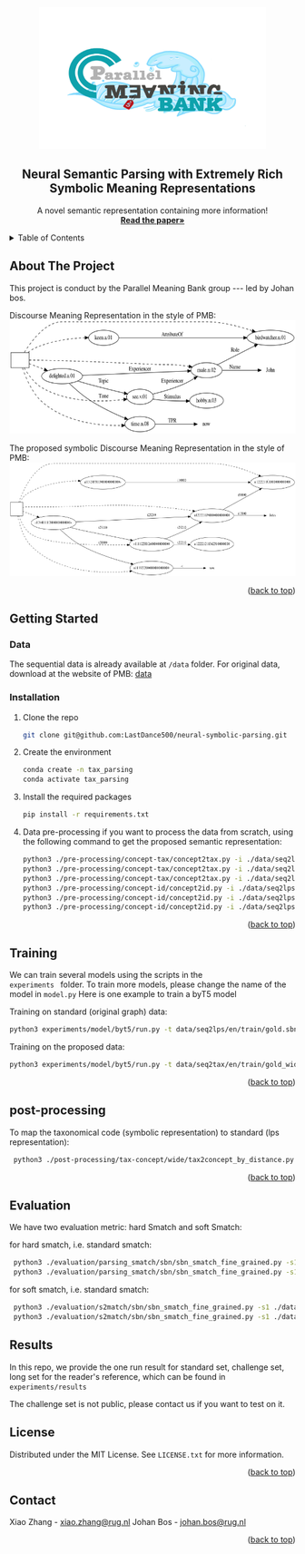 <!-- PROJECT LOGO -->
<br />
<div align="center">
  <a href="https://pmb.let.rug.nl/">
    <img src="images/new_logo.JPG" alt="Logo" width="400" height="250">
  </a>

  <h2 align="center">Neural Semantic Parsing with Extremely Rich Symbolic Meaning Representations</h2>

  <p align="center">
    A novel semantic representation containing more information!
    <br />
    <a href="https://arxiv.org/abs/2404.12698"><strong>Read the paper»</strong></a>
  </p>
</div>


<!-- TABLE OF CONTENTS -->
<details>
  <summary>Table of Contents</summary>
  <ol>
    <li>
      <a href="#about-the-project">About The Project</a>
    </li>
    <li>
      <a href="#getting-started">Getting Started</a>
      <ul>
        <li><a href="#Data">Data preparation</a></li>
        <li><a href="#installation">Installation</a></li>
      </ul>
    </li>
    <li><a href="#training">Training</a></li>
    <li><a href="#post-processing">Post processing</a></li>
    <li><a href="#evaluation">Evaluation</a></li>
    <li><a href="#results">Results</a></li>
    <li><a href="#license">License</a></li>
    <li><a href="#contact">Contact</a></li>
  </ol>
</details>




<!-- ABOUT THE PROJECT -->
## About The Project

This project is conduct by the Parallel Meaning Bank group --- led by Johan bos.

Discourse Meaning Representation in the style of PMB:
<a>
    <img src="images/standard.png" alt="Logo" width="600" height="200">
</a>


The proposed symbolic Discourse Meaning Representation in the style of PMB:
<a>
    <img src="images/tax_code.png" alt="Logo" width="600" height="200">
</a>


<p align="right">(<a href="#readme-top">back to top</a>)</p>




<!-- GETTING STARTED -->
## Getting Started

### Data

The sequential data is already available at <code>/data</code> folder. For original data, download at the website of PMB: <a href="https://pmb.let.rug.nl/data.php"> data </a>

### Installation

1. Clone the repo
   ```sh
   git clone git@github.com:LastDance500/neural-symbolic-parsing.git
   ```
   
2. Create the environment
   ```sh
   conda create -n tax_parsing
   conda activate tax_parsing
   ```

3. Install the required packages
   ```sh
   pip install -r requirements.txt
   ```
   
4. Data pre-processing
    if you want to process the data from scratch, using the following command to get the proposed semantic representation:
    ```sh
    python3 ./pre-processing/concept-tax/concept2tax.py -i ./data/seq2lps/en/train/gold.sbn -s ./data/seq2tax/en/train/gold.sbn
    python3 ./pre-processing/concept-tax/concept2tax.py -i ./data/seq2lps/en/test/standard.sbn -s ./data/seq2tax/en/test/standard.sbn
    python3 ./pre-processing/concept-tax/concept2tax.py -i ./data/seq2lps/en/dev/standard.sbn -s ./data/seq2tax/en/dev/standard.sbn
    python3 ./pre-processing/concept-id/concept2id.py -i ./data/seq2lps/en/train/gold.sbn -s ./data/seq2id/en/train/gold.sbn
    python3 ./pre-processing/concept-id/concept2id.py -i ./data/seq2lps/en/test/standard.sbn -s ./data/seq2id/en/test/standard.sbn
    python3 ./pre-processing/concept-id/concept2id.py -i ./data/seq2lps/en/dev/standard.sbn -s ./data/seq2id/en/dev/standard.sbn
    ```

<p align="right">(<a href="#readme-top">back to top</a>)</p>



<!-- USAGE EXAMPLES -->
## Training

We can train several models using the scripts in the <code> experiments </code> folder. 
To train more models, please change the name of the model in <code>model.py</code>
Here is one example to train a byT5 model

Training on standard (original graph) data:
   ```sh
   python3 experiments/model/byt5/run.py -t data/seq2lps/en/train/gold.sbn -d data/seq2lps/en/dev/standard.sbn -e data/seq2lps/en/test/standard.sbn -s experiments/results/run1/byt5/lps -epoch 50 -lr 1e-4 -c data/seq2lps/en/test/long.sbn -ms model_saves/run1/byt5/lps
   ```

Training on the proposed data:
   ```sh
   python3 experiments/model/byt5/run.py -t data/seq2tax/en/train/gold_wide.sbn -d data/seq2tax/en/dev/standard_wide.sbn -e data/seq2lps/en/test/standard.sbn -s experiments/results/run1/byt5/tax/wide -epoch 50 -lr 1e-4 -c data/seq2lps/en/test/long.sbn -ms model_saves/run1/byt5/tax/wide
   ```

<p align="right">(<a href="#readme-top">back to top</a>)</p>



<!-- Post processing -->
## post-processing

To map the taxonomical code (symbolic representation) to standard (lps representation):
   ```sh
    python3 ./post-processing/tax-concept/wide/tax2concept_by_distance.py -i ./experiments/results/run1/byt5/lps/standard/standard.sbn -o ./experiments/post_results/run1/byt5/lps/standard/standard.sbn
   ```

<p align="right">(<a href="#readme-top">back to top</a>)</p>


<!-- Evaluation -->
## Evaluation

We have two evaluation metric: hard Smatch and soft Smatch:

for hard smatch, i.e. standard smatch:

   ```sh
    python3 ./evaluation/parsing_smatch/sbn/sbn_smatch_fine_grained.py -s1 ./data/seq2lps/en/test/standard.sbn -s2 experiments/results/run1/byt5/en/lps/standard/standard.sbn
    python3 ./evaluation/parsing_smatch/sbn/sbn_smatch_fine_grained.py -s1 ./data/seq2lps/en/test/standard.sbn -s2 experiments/results/run1/byt5/en/tax/standard/standard.sbn
   ```

for soft smatch, i.e. standard smatch:

   ```sh
    python3 ./evaluation/s2match/sbn/sbn_smatch_fine_grained.py -s1 ./data/seq2lps/en/test/standard.sbn -s2 experiments/results/run1/byt5/en/lps/standard/standard.sbn
    python3 ./evaluation/s2match/sbn/sbn_smatch_fine_grained.py -s1 ./data/seq2lps/en/test/standard.sbn -s2 experiments/results/run1/byt5/en/tax/standard/standard.sbn
   ```


<!-- Results -->
## Results

In this repo, we provide the one run result for standard set, challenge set, long set for the reader's reference, which can be found in <code>experiments/results</code>

The challenge set is not public, please contact us if you want to test on it.


<!-- LICENSE -->
## License

Distributed under the MIT License. See `LICENSE.txt` for more information.

<p align="right">(<a href="#readme-top">back to top</a>)</p>


<!-- CONTACT -->
## Contact

Xiao Zhang - xiao.zhang@rug.nl
Johan Bos - johan.bos@rug.nl

<p align="right">(<a href="#readme-top">back to top</a>)</p>

